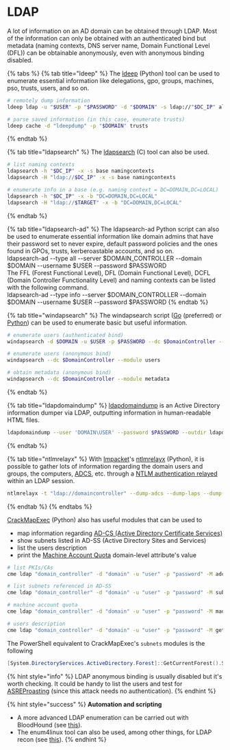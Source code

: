 # LDAP

A lot of information on an AD domain can be obtained through LDAP. Most of the information can only be obtained with an authenticated bind but metadata (naming contexts, DNS server name, Domain Functional Level (DFL)) can be obtainable anonymously, even with anonymous binding disabled.

{% tabs %}
{% tab title="ldeep" %}
The [ldeep](https://github.com/franc-pentest/ldeep) (Python) tool can be used to enumerate essential information like delegations, gpo, groups, machines, pso, trusts, users, and so on.

```bash
# remotely dump information 
ldeep ldap -u "$USER" -p "$PASSWORD" -d "$DOMAIN" -s ldap://"$DC_IP" all "ldeepdump/$DOMAIN"

# parse saved information (in this case, enumerate trusts)
ldeep cache -d "ldeepdump" -p "$DOMAIN" trusts
```
{% endtab %}

{% tab title="ldapsearch" %}
The [ldapsearch](https://git.openldap.org/openldap/openldap) (C) tool can also be used.

```bash
# list naming contexts
ldapsearch -h "$DC_IP" -x -s base namingcontexts
ldapsearch -H "ldap://$DC_IP" -x -s base namingcontexts

# enumerate info in a base (e.g. naming context = DC=DOMAIN,DC=LOCAL)
ldapsearch -h "$DC_IP" -x -b "DC=DOMAIN,DC=LOCAL"
ldapsearch -H "ldap://$TARGET" -x -b "DC=DOMAIN,DC=LOCAL"
```
{% endtab %}

{% tab title="ldapsearch-ad" %}
The ldapsearch-ad Python script can also be used to enumerate essential information like domain admins that have their password set to never expire, default password policies and the ones found in GPOs, trusts, kerberoastable accounts, and so on.\
ldapsearch-ad --type all --server $DOMAIN\_CONTROLLER --domain $DOMAIN --username $USER --password $PASSWORD\
The FFL (Forest Functional Level), DFL (Domain Functional Level), DCFL (Domain Controller Functionality Level) and naming contexts can be listed with the following command.\
ldapsearch-ad --type info --server $DOMAIN\_CONTROLLER --domain $DOMAIN --username $USER --password $PASSWORD
{% endtab %}

{% tab title="windapsearch" %}
The windapsearch script ([Go](https://github.com/ropnop/go-windapsearch) (preferred) or [Python](https://github.com/ropnop/windapsearch)) can be used to enumerate basic but useful information.

```bash
# enumerate users (authenticated bind)
windapsearch -d $DOMAIN -u $USER -p $PASSWORD --dc $DomainController --module users

# enumerate users (anonymous bind)
windapsearch --dc $DomainController --module users

# obtain metadata (anonymous bind)
windapsearch --dc $DomainController --module metadata
```
{% endtab %}

{% tab title="ldapdomaindump" %}
[ldapdomaindump](https://github.com/dirkjanm/ldapdomaindump) is an Active Directory information dumper via LDAP, outputting information in human-readable HTML files.

```bash
ldapdomaindump --user 'DOMAIN\USER' --password $PASSWORD --outdir ldapdomaindump $DOMAIN_CONTROLLER
```
{% endtab %}

{% tab title="ntlmrelayx" %}
With [Impacket](https://github.com/SecureAuthCorp/impacket)'s [ntlmrelayx](https://github.com/SecureAuthCorp/impacket/blob/master/examples/ntlmrelayx.py) (Python), it is possible to gather lots of information regarding the domain users and groups, the computers, [ADCS](../movement/ad-cs/), etc. through a [NTLM authentication relayed](broken-reference) within an LDAP session.

```bash
ntlmrelayx -t "ldap://domaincontroller" --dump-adcs --dump-laps --dump-gmsa
```
{% endtab %}
{% endtabs %}

[CrackMapExec](https://github.com/mpgn/CrackMapExec) (Python) also has useful modules that can be used to

* map information regarding [AD-CS (Active Directory Certificate Services)](../movement/ad-cs/)
* show subnets listed in AD-SS (Active Directory Sites and Services)
* list the users description
* print the [Machine Account Quota](../movement/domain-settings/machineaccountquota.md) domain-level attribute's value

```bash
# list PKIs/CAs
cme ldap "domain_controller" -d "domain" -u "user" -p "password" -M adcs

# list subnets referenced in AD-SS
cme ldap "domain_controller" -d "domain" -u "user" -p "password" -M subnets

# machine account quota
cme ldap "domain_controller" -d "domain" -u "user" -p "password" -M maq

# users description
cme ldap "domain_controller" -d "domain" -u "user" -p "password" -M get-desc-users
```

The PowerShell equivalent to CrackMapExec's `subnets` modules is the following

```powershell
[System.DirectoryServices.ActiveDirectory.Forest]::GetCurrentForest().Sites.Subnets
```

{% hint style="info" %}
LDAP anonymous binding is usually disabled but it's worth checking. It could be handy to list the users and test for [ASREProasting](../movement/kerberos/asreproast.md) (since this attack needs no authentication).
{% endhint %}

{% hint style="success" %}
**Automation and scripting**

* A more advanced LDAP enumeration can be carried out with BloodHound (see [this](bloodhound.md)).
* The enum4linux tool can also be used, among other things, for LDAP recon (see [this](enum4linux.md)).
{% endhint %}

